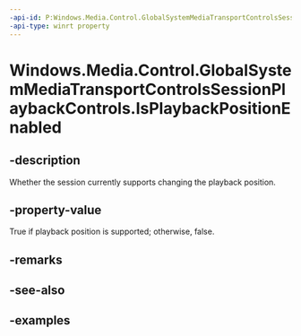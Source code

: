 ```yaml
---
-api-id: P:Windows.Media.Control.GlobalSystemMediaTransportControlsSessionPlaybackControls.IsPlaybackPositionEnabled
-api-type: winrt property
---
```


<!-- Property syntax.
public bool IsPlaybackPositionEnabled { get; }
-->

# Windows.Media.Control.GlobalSystemMediaTransportControlsSessionPlaybackControls.IsPlaybackPositionEnabled

## -description
Whether the session currently supports changing the playback position.

## -property-value
True if playback position is supported; otherwise, false.

## -remarks

## -see-also

## -examples

